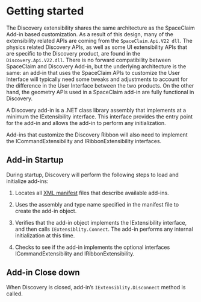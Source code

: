 # Getting started

The Discovery extensibility shares the same architecture as the SpaceClaim Add-in based customization. As a result of this design, many of the extensibility related APIs are coming from the `SpaceClaim.Api.V22 dll`. The physics related Discovery APIs, as well as some UI extensibility APIs that are specific to the Discovery product, are found in the `Discovery.Api.V22.dll`. There is no forward compatibility between SpaceClaim and Discovery Add-in, but the underlying architecture is the same: an add-in that uses the SpaceClaim APIs to customize the User Interface will typically need some tweaks and adjustments to account for the difference in the User Interface between the two products. On the other hand, the geometry APIs used in a SpaceClaim add-in are fully functional in Discovery.

A Discovery add-in is a .NET class library assembly that implements at a minimum the IExtensibility interface. This interface provides the entry point for the add-in and allows the add-in to perform any initialization.

Add-ins that customize the Discovery Ribbon will also need to implement the ICommandExtensibility and IRibbonExtensibility interfaces.

## Add-in Startup

During startup, Discovery will perform the following steps to load and initialize add-ins:

1.  Locates all [XML manifest](c_disco_api_manifest.md) files that describe available add-ins.

2.  Uses the assembly and type name specified in the manifest file to create the add-in object.

3.  Verifies that the add-in object implements the IExtensibility interface, and then calls `IExtensiblity.Connect`. The add-in performs any internal initialization at this time.

4.  Checks to see if the add-in implements the optional interfaces ICommandExtensibility and IRibbonExtensibility.


## Add-in Close down

When Discovery is closed, add-in’s `IExtensiblity.Disconnect` method is called.


